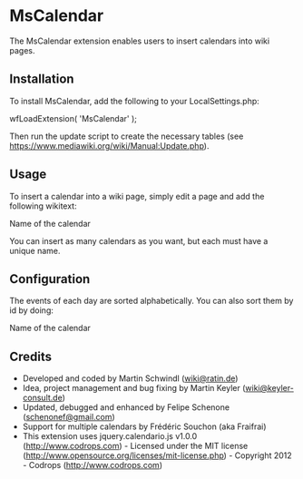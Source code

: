 # MsCalendar

The MsCalendar extension enables users to insert calendars into wiki pages.

## Installation

To install MsCalendar, add the following to your LocalSettings.php:

wfLoadExtension( 'MsCalendar' );

Then run the update script to create the necessary tables (see https://www.mediawiki.org/wiki/Manual:Update.php).

## Usage

To insert a calendar into a wiki page, simply edit a page and add the following wikitext:

<MsCalendar>Name of the calendar</MsCalendar>

You can insert as many calendars as you want, but each must have a unique name.

## Configuration

The events of each day are sorted alphabetically. You can also sort them by id by doing:

<MsCalendar sort="id">Name of the calendar</MsCalendar>

## Credits

* Developed and coded by Martin Schwindl (wiki@ratin.de)
* Idea, project management and bug fixing by Martin Keyler (wiki@keyler-consult.de)
* Updated, debugged and enhanced by Felipe Schenone (schenonef@gmail.com)
* Support for multiple calendars by Frédéric Souchon (aka Fraifrai)
* This extension uses jquery.calendario.js v1.0.0 (http://www.codrops.com) - Licensed under the MIT license (http://www.opensource.org/licenses/mit-license.php) - Copyright 2012 - Codrops (http://www.codrops.com)